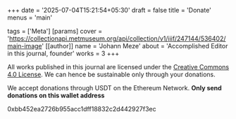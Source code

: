 +++
date = '2025-07-04T15:21:54+05:30'
draft = false
title = 'Donate'
menus = 'main'

tags = ['Meta']
[params]
    cover = 'https://collectionapi.metmuseum.org/api/collection/v1/iiif/247144/536402/main-image'
    [[author]]
        name = 'Johann Meze'
        about = 'Accomplished Editor in this journal, founder'
        works = 3
+++

All works published in this journal are licensed under the [Creative Commons 4.0 License](https://creativecommons.org/licenses/by/4.0/). We can hence be sustainable only through your donations. 

We accept donations through USDT on the Ethereum Network. **Only send donations on this wallet address**

0xbb452ea2726b955acc1dff18832c2d442927f3ec